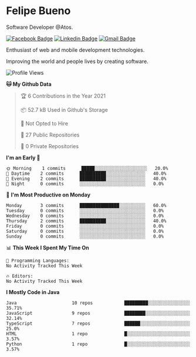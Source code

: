 # Felipe Bueno

Software Developer @Atos.

[![Facebook Badge](https://img.shields.io/badge/-%40Felipe%20Bueno-blue?style=flat-square&logo=Facebook&logoColor=white&link=https://www.facebook.com/felipe.bueno.56679/)](https://www.facebook.com/felipe.bueno.56679/)
[![Linkedin Badge](https://img.shields.io/badge/-Felipe%20Bueno-orange?style=flat-square&logo=LinkedIn&logoColor=white&link=https://www.linkedin.com/in/felipe-bueno-de-paula-85898815b/)](https://www.linkedin.com/in/felipe-bueno-de-paula-85898815b/)
[![Gmail Badge](https://img.shields.io/badge/-gvv.fel%40gmail.com-red?style=flat-square&logo=Gmail&logoColor=white&link=mailto:gvv.fel@gmail.com)](mailto:gvv.fel@gmail.com)

Enthusiast of web and mobile development technologies.

Improving the world and people lives by creating software.

<!--START_SECTION:waka-->
![Profile Views](http://img.shields.io/badge/Profile%20Views-9-blue)

**🐱 My Github Data** 

> 🏆 6 Contributions in the Year 2021
 > 
> 📦 52.7 kB Used in Github's Storage 
 > 
> 🚫 Not Opted to Hire
 > 
> 📜 27 Public Repositories 
 > 
> 🔑 0 Private Repositories  
 > 
**I'm an Early 🐤** 

```text
🌞 Morning    1 commits      █████░░░░░░░░░░░░░░░░░░░░   20.0% 
🌆 Daytime    2 commits      ██████████░░░░░░░░░░░░░░░   40.0% 
🌃 Evening    2 commits      ██████████░░░░░░░░░░░░░░░   40.0% 
🌙 Night      0 commits      ░░░░░░░░░░░░░░░░░░░░░░░░░   0.0%

```
📅 **I'm Most Productive on Monday** 

```text
Monday       3 commits      ███████████████░░░░░░░░░░   60.0% 
Tuesday      0 commits      ░░░░░░░░░░░░░░░░░░░░░░░░░   0.0% 
Wednesday    0 commits      ░░░░░░░░░░░░░░░░░░░░░░░░░   0.0% 
Thursday     2 commits      ██████████░░░░░░░░░░░░░░░   40.0% 
Friday       0 commits      ░░░░░░░░░░░░░░░░░░░░░░░░░   0.0% 
Saturday     0 commits      ░░░░░░░░░░░░░░░░░░░░░░░░░   0.0% 
Sunday       0 commits      ░░░░░░░░░░░░░░░░░░░░░░░░░   0.0%

```


📊 **This Week I Spent My Time On** 

```text
💬 Programming Languages: 
No Activity Tracked This Week

🔥 Editors: 
No Activity Tracked This Week

```

**I Mostly Code in Java** 

```text
Java                     10 repos            █████████░░░░░░░░░░░░░░░░   35.71% 
JavaScript               9 repos             ████████░░░░░░░░░░░░░░░░░   32.14% 
TypeScript               7 repos             ██████░░░░░░░░░░░░░░░░░░░   25.0% 
HTML                     1 repo              █░░░░░░░░░░░░░░░░░░░░░░░░   3.57% 
Python                   1 repo              █░░░░░░░░░░░░░░░░░░░░░░░░   3.57%

```



<!--END_SECTION:waka-->
